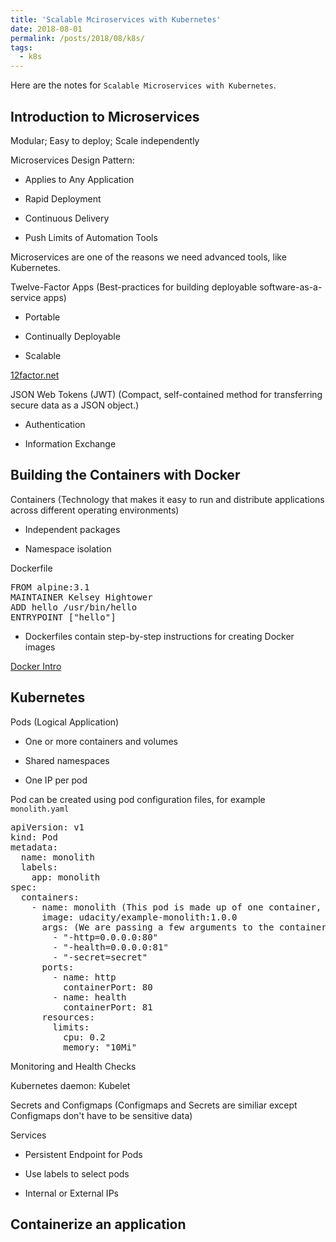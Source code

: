 ```yaml
---
title: 'Scalable Mciroservices with Kubernetes'
date: 2018-08-01
permalink: /posts/2018/08/k8s/
tags:
  - k8s
---
```


Here are the notes for `Scalable Microservices with Kubernetes`.

Introduction to Microservices
------

Modular; Easy to deploy; Scale independently

Microservices Design Pattern:

* Applies to Any Application

* Rapid Deployment

* Continuous Delivery

* Push Limits of Automation Tools

Microservices are one of the reasons we need advanced tools, like Kubernetes.

Twelve-Factor Apps (Best-practices for building deployable software-as-a-service apps)

* Portable

* Continually Deployable

* Scalable

[12factor.net](https://12factor.net/)

JSON Web Tokens (JWT) (Compact, self-contained method for transferring secure data as a JSON object.)

* Authentication

* Information Exchange

Building the Containers with Docker
------

Containers (Technology that makes it easy to run and distribute applications across different operating environments)

* Independent packages

* Namespace isolation

Dockerfile

<pre>
FROM alpine:3.1
MAINTAINER Kelsey Hightower <kelsey.hightower@gmail.com>
ADD hello /usr/bin/hello
ENTRYPOINT ["hello"]
</pre>

* Dockerfiles contain step-by-step instructions for creating Docker images

[Docker Intro](http://www.ruanyifeng.com/blog/2018/02/docker-tutorial.html)

Kubernetes
------

Pods (Logical Application)

* One or more containers and volumes

* Shared namespaces

* One IP per pod

Pod can be created using pod configuration files, for example `monolith.yaml`

<pre>
apiVersion: v1
kind: Pod
metadata:
  name: monolith
  labels:
    app: monolith
spec:
  containers:
    - name: monolith (This pod is made up of one container, monolith.)
      image: udacity/example-monolith:1.0.0
      args: (We are passing a few arguments to the container when it starts up.)
        - "-http=0.0.0.0:80"
        - "-health=0.0.0.0:81"
        - "-secret=secret"
      ports:
        - name: http
          containerPort: 80
        - name: health
          containerPort: 81
      resources:
        limits:
          cpu: 0.2
          memory: "10Mi"
</pre>

Monitoring and Health Checks

Kubernetes daemon: Kubelet

Secrets and Configmaps (Configmaps and Secrets are similiar except Configmaps don't have to be sensitive data)

Services

* Persistent Endpoint for Pods

* Use labels to select pods

* Internal or External IPs

Containerize an application
------



